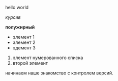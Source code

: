 hello world

*курсив*

**полужирный**

* элемент 1
* элемент 2
* эдемент 3

1. элемент нумерованного списка
2. второй элемент


начинаем наше знакомство с контролем версий.